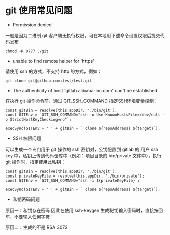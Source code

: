 # git 使用常见问题 

-  Permission denied 

一般是因为二进制 git 客户端无执行权限，可在本地用下述命令设置权限后提交代码发布
```
chmod -R 0777 ./git
```

- unable to find remote helper for 'https'

请使用 ssh 的方式，不支持 http 的方式，例如：

```
git clone git@github.com:test/test.git
```

- The authenticity of host 'gitlab.alibaba-inc.com' can't be established

在执行 git 操作命令前，通过 GIT_SSH_COMMAND 指定SSH环境变量控制：

```
const gitBin = resolve(this.appDir, './bin/git');
const GITEnv = `GIT_SSH_COMMAND="ssh -o UserKnownHostsFile=/dev/null -o StrictHostKeyChecking=no"`;

execSync(GITEnv + ' ' + gitBin + ` clone ${repoAddress} ${target}`);
```

- SSH 权限问题

可以生成一个专门用于 git 操作的 ssh 密钥对，公钥配置到 gitlab 的 用户 ssh key 中，私钥上传到代码仓库中（例如：项目目录的  bin/private 文件中），执行 git 操作时，指定使用此私钥：

```
const gitBin = resolve(this.appDir, './bin/git');
const privateKeyFile = resolve(this.appDir, './bin/private');
const GITEnv = `GIT_SSH_COMMAND="ssh -i ${privateKeyFile}`;

execSync(GITEnv + ' ' + gitBin + ` clone ${repoAddress} ${target}`);
```

- 私钥密码问题

原因一：私钥存在密码
因此在使用 ssh-keygen 生成秘钥输入密码时，直接按回车，不要输入任何字符：

原因二：生成的不是 RSA 3072